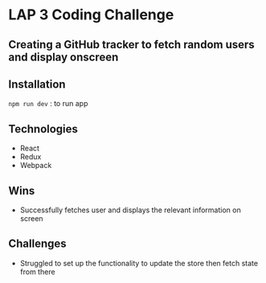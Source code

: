 # LAP 3 Coding Challenge 

## Creating a GitHub tracker to fetch random users and display onscreen

## Installation 
`npm run dev` : to run app

## Technologies
- React
- Redux
- Webpack

## Wins
- Successfully fetches user and displays the relevant information on screen

## Challenges
- Struggled to set up the functionality to update the store then fetch state from there
